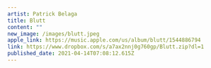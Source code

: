 ```yaml
---
artist: Patrick Belaga
title: Blutt
content: ""
new_image: /images/blutt.jpeg
apple_link: https://music.apple.com/us/album/blutt/1544886794
link: https://www.dropbox.com/s/a7ax2nnj0g760gp/Blutt.zip?dl=1
published_date: 2021-04-14T07:08:12.615Z
---
```

